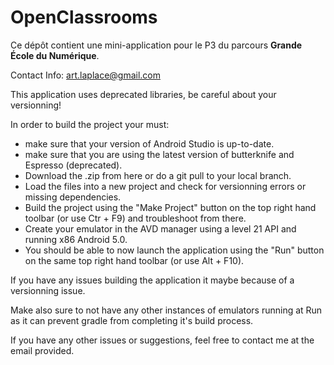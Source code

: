 # OpenClassrooms

Ce dépôt contient une mini-application pour le P3 du parcours **Grande École du Numérique**.

Contact Info: art.laplace@gmail.com

This application uses deprecated libraries, be careful about your versionning!

In order to build the project your must:
- make sure that your version of Android Studio is up-to-date.
- make sure that you are using the latest version of butterknife and Espresso (deprecated).
- Download the .zip from here or do a git pull to your local branch.
- Load the files into a new project and check for versionning errors or missing dependencies.
- Build the project using the "Make Project" button on the top right hand toolbar (or use Ctr + F9) and troubleshoot from there.
- Create your emulator in the AVD manager using a level 21 API and running x86 Android 5.0.
- You should be able to now launch the application using the "Run" button on the same top right hand toolbar (or use Alt + F10).

If you have any issues building the application it maybe because of a versionning issue.

Make also sure to not have any other instances of emulators running at Run as it can prevent gradle from completing it's build process.


If you have any other issues or suggestions, feel free to contact me at the email provided.
